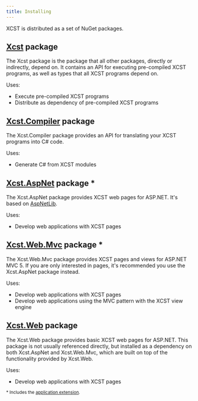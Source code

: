 ```yaml
---
title: Installing
---
```

XCST is distributed as a set of NuGet packages.

[Xcst][1] package
-----------------
The Xcst package is the package that all other packages, directly or indirectly, depend on. It contains an API for executing pre-compiled XCST programs, as well as types that all XCST programs depend on.

Uses:

- Execute pre-compiled XCST programs
- Distribute as dependency of pre-compiled XCST programs

[Xcst.Compiler][2] package
--------------------------
The Xcst.Compiler package provides an API for translating your XCST programs into C# code.

Uses:

- Generate C# from XCST modules

[Xcst.AspNet][5] package \*
---------------------------
The Xcst.AspNet package provides XCST web pages for ASP.NET. It's based on [AspNetLib][6].

Uses:

- Develop web applications with XCST pages

[Xcst.Web.Mvc][4] package \*
----------------------------
The Xcst.Web.Mvc package provides XCST pages and views for ASP.NET MVC 5. If you are only interested in pages, it's recommended you use the Xcst.AspNet package instead.

Uses:

- Develop web applications with XCST pages
- Develop web applications using the MVC pattern with the XCST view engine

[Xcst.Web][3] package
---------------------
The Xcst.Web package provides basic XCST web pages for ASP.NET. This package is not usually referenced directly, but installed as a dependency on both Xcst.AspNet and Xcst.Web.Mvc, which are built on top of the functionality provided by Xcst.Web.

Uses:

- Develop web applications with XCST pages

<small>* Includes the <a href="intro-for-razor-dev.html#html-helpers">application extension</a>.</small>

[1]: https://www.nuget.org/packages/Xcst
[2]: https://www.nuget.org/packages/Xcst.Compiler
[3]: https://www.nuget.org/packages/Xcst.Web
[4]: https://www.nuget.org/packages/Xcst.Web.Mvc
[5]: https://www.nuget.org/packages/Xcst.AspNet
[6]: https://github.com/maxtoroq/AspNetLib
